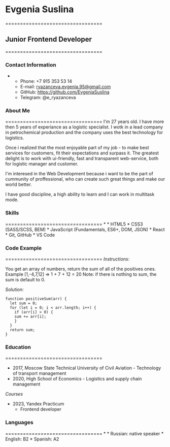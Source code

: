 # Evgenia Suslina
=================================
## Junior Frontend Developer
=================================
### Contact Information
* 
    * Phone: +7 915 353 53 14
    * E-mail: ryazanceva.evgenia.95@gmail.com
    * GitHub: https://github.com/EvgeniaSuslina
    * Telegram: @e_ryazanceva

### About Me
=================================
I'm 27 years old. I have more then 5 years of experiance as a logistic specialist. I wotk in a lead company in petrochemical production and the company uses the best technology for logistics. 

Once i realized that the most enjoyable part of my job - to make best services for customers, fit their expectations and surpass it. The greatest delight is to work with ui-friendly, fast and transparent web-service, both for logistic manager and customer.

I'm interesed in the Web Development because i want to be the part of cummunity of proffessional, who can create such great things and make our world better.

I have good discipline, a high ability to learn and I can work in multitask mode.

### Skills
=================================
* 
    * HTML5
    * CSS3 (SASS/SCSS, BEM)
    * JavaScript (Fundamentals, ES6+, DOM, JSON)
    * React
    * Git, GitHub
    * VS Code

### Code Example
=================================
*Instructions:*

You get an array of numbers, return the sum of all of the positives ones.
Example [1,-4,7,12] => 1 + 7 + 12 = 20
Note: if there is nothing to sum, the sum is default to 0.

*Solution:*
```
function positiveSum(arr) {
  let sum = 0;
  for (let i = 0; i < arr.length; i++) {
    if (arr[i] > 0) {
    sum += arr[i];
    }
  } 
  return sum;
}
```

### Education
=================================
 - 2017, Moscow State Technical University of Civil Aviation
       - Technology of transport management 
 - 2020, High School of Economics
       - Logistics and supply chain management 

*Courses*
  - 2023, Yandex Practicum
       - Frontend developer


### Languages
=================================
* 
    * Russian: native speaker
    * English: B2
    * Spanish: A2
